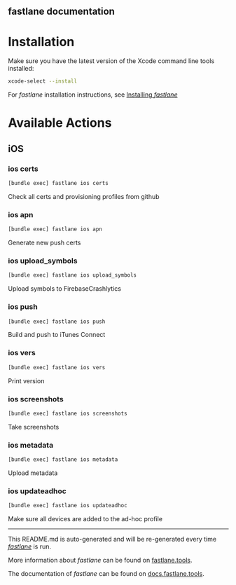 fastlane documentation
----

# Installation

Make sure you have the latest version of the Xcode command line tools installed:

```sh
xcode-select --install
```

For _fastlane_ installation instructions, see [Installing _fastlane_](https://docs.fastlane.tools/#installing-fastlane)

# Available Actions

## iOS

### ios certs

```sh
[bundle exec] fastlane ios certs
```

Check all certs and provisioning profiles from github

### ios apn

```sh
[bundle exec] fastlane ios apn
```

Generate new push certs

### ios upload_symbols

```sh
[bundle exec] fastlane ios upload_symbols
```

Upload symbols to FirebaseCrashlytics

### ios push

```sh
[bundle exec] fastlane ios push
```

Build and push to iTunes Connect

### ios vers

```sh
[bundle exec] fastlane ios vers
```

Print version

### ios screenshots

```sh
[bundle exec] fastlane ios screenshots
```

Take screenshots

### ios metadata

```sh
[bundle exec] fastlane ios metadata
```

Upload metadata

### ios updateadhoc

```sh
[bundle exec] fastlane ios updateadhoc
```

Make sure all devices are added to the ad-hoc profile

----

This README.md is auto-generated and will be re-generated every time [_fastlane_](https://fastlane.tools) is run.

More information about _fastlane_ can be found on [fastlane.tools](https://fastlane.tools).

The documentation of _fastlane_ can be found on [docs.fastlane.tools](https://docs.fastlane.tools).
